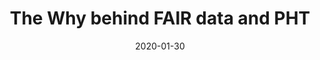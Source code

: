---
title: "The Why behind FAIR data and PHT"
collection: talks
type: "Invited talk"
permalink: /talks/20200130
venue: "HealthRI 2020"
date: 2020-01-30
location: "Utrecht, the Netherlands"
---